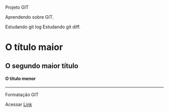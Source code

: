 Projeto GIT

Aprendendo sobre GIT.

Estudando git log
Estudando git diff.


# O título maior
## O segundo maior título
#### O título menor

---------------------------------------------------------------------------------------------

Formatação GIT

Acessar [Link](https://docs.github.com/pt/get-started/writing-on-github/getting-started-with-writing-and-formatting-on-github/basic-writing-and-formatting-syntax/)



